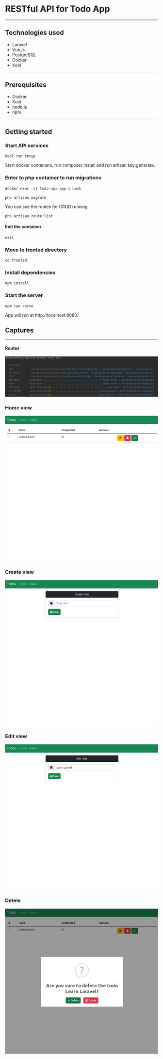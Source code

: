 # RESTful API for Todo App
***
## Technologies used

- Laravel
- Vue.js
- PostgreSQL
- Docker
- Kool
___
## Prerequisites
- Docker
- Kool 
- node.js
- npm
___
## Getting started
### Start API services
~~~ 
kool run setup
~~~
Start docker containers, run composer install and run artisan key:generate.

### Enter to php container to run migrations
~~~
docker exec -it todo-api-app-1 bash
~~~
~~~
php artisan migrate
~~~

You can see the routes for CRUD running 
~~~
php artisan route:list
~~~
#### Exit the container 
~~~ 
exit
~~~
### Move to fronted directory 

~~~
cd fronted
~~~

### Install dependencies 

~~~
npm install
~~~

### Start the server

~~~
npm run serve
~~~
App will run at http://localhost:8080/ 

## Captures
***
#### Routes
![route-list.png](frontend%2Fsrc%2Fassets%2Froute-list.png)

### Home view
![home-view.png](frontend%2Fsrc%2Fassets%2Fhome-view.png)

### Create view
![create-view.png](frontend%2Fsrc%2Fassets%2Fcreate-view.png)

### Edit view
![edit-view.png](frontend%2Fsrc%2Fassets%2Fedit-view.png)

### Detele
![delete-todo.png](frontend%2Fsrc%2Fassets%2Fdelete-todo.png)
